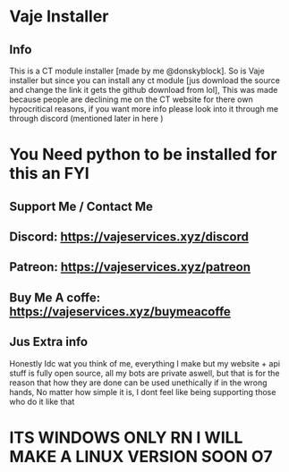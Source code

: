 # Vaje Installer

## Info
This is a CT module installer [made by me @donskyblock]. So is Vaje installer but since you can install any ct module [jus download the source and change the link it gets the github download from lol], This was made because people are declining me on the CT website for there own hypocritical reasons, if you want more info please look into it through me through discord (mentioned later in here )

# You Need python to be installed for this an FYI

## Support Me / Contact Me
## Discord: https://vajeservices.xyz/discord
## Patreon: https://vajeservices.xyz/patreon
## Buy Me A coffe: https://vajeservices.xyz/buymeacoffe

## Jus Extra info
Honestly Idc wat you think of me, everything I make but my website + api stuff is fully open source, all my bots are private aswell, but that is for the reason that how they are done can be used unethically if in the wrong hands, No matter how simple it is, I dont feel like being supporting those who do it like that 

# ITS WINDOWS ONLY RN  I WILL MAKE A LINUX VERSION SOON O7